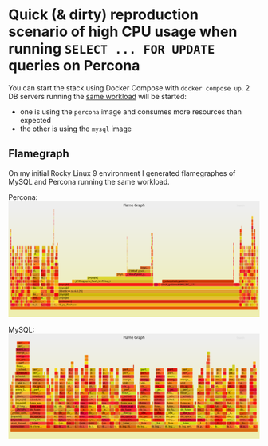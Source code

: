 # Quick (& dirty) reproduction scenario of high CPU usage when running `SELECT ... FOR UPDATE` queries on Percona

You can start the stack using Docker Compose with `docker compose up`.
2 DB servers running the [same workload](./repro.php) will be started:
* one is using the `percona` image and consumes more resources than expected
* the other is using the `mysql` image

## Flamegraph

On my initial Rocky Linux 9 environment I generated flamegraphes of MySQL and Percona running the same workload.

Percona: ![Flamegraph issue Percona](./flamegraph-percona.svg)

MySQL: ![Flamegraph issue MySQL](./flamegraph-mysql.svg)
